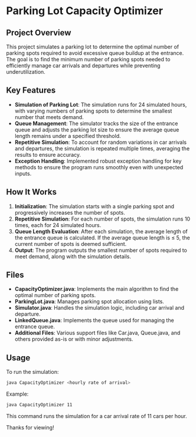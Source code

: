 # Parking Lot Capacity Optimizer

## Project Overview

This project simulates a parking lot to determine the optimal number of parking spots required to avoid excessive queue buildup at the entrance. The goal is to find the minimum number of parking spots needed to efficiently manage car arrivals and departures while preventing underutilization.

## Key Features

- **Simulation of Parking Lot**: The simulation runs for 24 simulated hours, with varying numbers of parking spots to determine the smallest number that meets demand.
- **Queue Management**: The simulator tracks the size of the entrance queue and adjusts the parking lot size to ensure the average queue length remains under a specified threshold.
- **Repetitive Simulation**: To account for random variations in car arrivals and departures, the simulation is repeated multiple times, averaging the results to ensure accuracy.
- **Exception Handling**: Implemented robust exception handling for key methods to ensure the program runs smoothly even with unexpected inputs.

## How It Works

1. **Initialization**: The simulation starts with a single parking spot and progressively increases the number of spots.
2. **Repetitive Simulation**: For each number of spots, the simulation runs 10 times, each for 24 simulated hours.
3. **Queue Length Evaluation**: After each simulation, the average length of the entrance queue is calculated. If the average queue length is ≤ 5, the current number of spots is deemed sufficient.
4. **Output**: The program outputs the smallest number of spots required to meet demand, along with the simulation details.

## Files

- **CapacityOptimizer.java**: Implements the main algorithm to find the optimal number of parking spots.
- **ParkingLot.java**: Manages parking spot allocation using lists.
- **Simulator.java**: Handles the simulation logic, including car arrival and departure.
- **LinkedQueue.java**: Implements the queue used for managing the entrance queue.
- **Additional Files**: Various support files like Car.java, Queue.java, and others provided as-is or with minor adjustments.

## Usage

To run the simulation:

```bash
java CapacityOptimizer <hourly rate of arrival>
```

Example:

```bash
java CapacityOptimizer 11
```

This command runs the simulation for a car arrival rate of 11 cars per hour.

Thanks for viewing!

